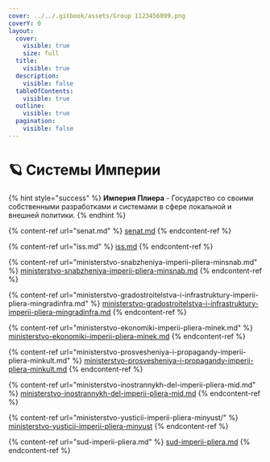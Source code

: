 ```yaml
---
cover: ../../.gitbook/assets/Group 1123456899.png
coverY: 0
layout:
  cover:
    visible: true
    size: full
  title:
    visible: true
  description:
    visible: false
  tableOfContents:
    visible: true
  outline:
    visible: true
  pagination:
    visible: false
---
```


# 🪐 Системы Империи

{% hint style="success" %}
**Империя Плиера** - Государство со своими собственными разработками и системами в сфере локальной и внешней политики.
{% endhint %}

{% content-ref url="senat.md" %}
[senat.md](senat.md)
{% endcontent-ref %}

{% content-ref url="iss.md" %}
[iss.md](iss.md)
{% endcontent-ref %}

{% content-ref url="ministerstvo-snabzheniya-imperii-pliera-minsnab.md" %}
[ministerstvo-snabzheniya-imperii-pliera-minsnab.md](ministerstvo-snabzheniya-imperii-pliera-minsnab.md)
{% endcontent-ref %}

{% content-ref url="ministerstvo-gradostroitelstva-i-infrastruktury-imperii-pliera-mingradinfra.md" %}
[ministerstvo-gradostroitelstva-i-infrastruktury-imperii-pliera-mingradinfra.md](ministerstvo-gradostroitelstva-i-infrastruktury-imperii-pliera-mingradinfra.md)
{% endcontent-ref %}

{% content-ref url="ministerstvo-ekonomiki-imperii-pliera-minek.md" %}
[ministerstvo-ekonomiki-imperii-pliera-minek.md](ministerstvo-ekonomiki-imperii-pliera-minek.md)
{% endcontent-ref %}

{% content-ref url="ministerstvo-prosvesheniya-i-propagandy-imperii-pliera-minkult.md" %}
[ministerstvo-prosvesheniya-i-propagandy-imperii-pliera-minkult.md](ministerstvo-prosvesheniya-i-propagandy-imperii-pliera-minkult.md)
{% endcontent-ref %}

{% content-ref url="ministerstvo-inostrannykh-del-imperii-pliera-mid.md" %}
[ministerstvo-inostrannykh-del-imperii-pliera-mid.md](ministerstvo-inostrannykh-del-imperii-pliera-mid.md)
{% endcontent-ref %}

{% content-ref url="ministerstvo-yusticii-imperii-pliera-minyust/" %}
[ministerstvo-yusticii-imperii-pliera-minyust](ministerstvo-yusticii-imperii-pliera-minyust/)
{% endcontent-ref %}

{% content-ref url="sud-imperii-pliera.md" %}
[sud-imperii-pliera.md](sud-imperii-pliera.md)
{% endcontent-ref %}
